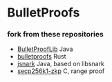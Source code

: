 # BulletProofs

### fork from these repositories
- [BulletProofLib](https://github.com/bbuenz/BulletProofLib)  Java
- [bulletproofs](https://github.com/dalek-cryptography/bulletproofs) Rust
- [jsnark](https://github.com/akosba/jsnark)  Java, based on libsnark
- [secp256k1-zkp](https://github.com/ElementsProject/secp256k1-zkp) C, range proof
